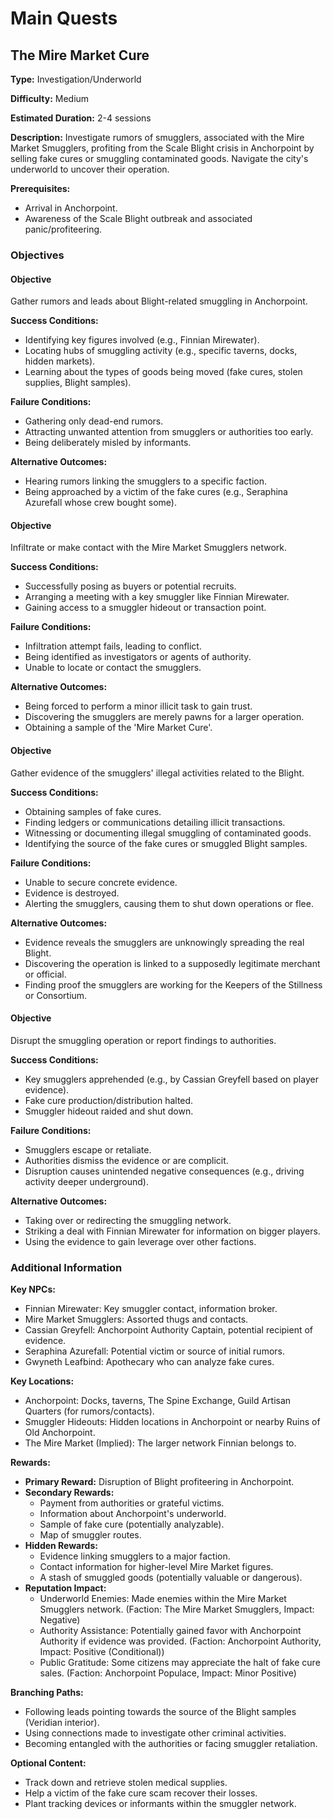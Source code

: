 # Main Quests

## The Mire Market Cure

**Type:** Investigation/Underworld

**Difficulty:** Medium

**Estimated Duration:** 2-4 sessions

**Description:** Investigate rumors of smugglers, associated with the Mire Market Smugglers, profiting from the Scale Blight crisis in Anchorpoint by selling fake cures or smuggling contaminated goods. Navigate the city's underworld to uncover their operation.

**Prerequisites:**
- Arrival in Anchorpoint.
- Awareness of the Scale Blight outbreak and associated panic/profiteering.

### Objectives

#### Objective

Gather rumors and leads about Blight-related smuggling in Anchorpoint.

**Success Conditions:**
- Identifying key figures involved (e.g., Finnian Mirewater).
- Locating hubs of smuggling activity (e.g., specific taverns, docks, hidden markets).
- Learning about the types of goods being moved (fake cures, stolen supplies, Blight samples).

**Failure Conditions:**
- Gathering only dead-end rumors.
- Attracting unwanted attention from smugglers or authorities too early.
- Being deliberately misled by informants.

**Alternative Outcomes:**
- Hearing rumors linking the smugglers to a specific faction.
- Being approached by a victim of the fake cures (e.g., Seraphina Azurefall whose crew bought some).

#### Objective

Infiltrate or make contact with the Mire Market Smugglers network.

**Success Conditions:**
- Successfully posing as buyers or potential recruits.
- Arranging a meeting with a key smuggler like Finnian Mirewater.
- Gaining access to a smuggler hideout or transaction point.

**Failure Conditions:**
- Infiltration attempt fails, leading to conflict.
- Being identified as investigators or agents of authority.
- Unable to locate or contact the smugglers.

**Alternative Outcomes:**
- Being forced to perform a minor illicit task to gain trust.
- Discovering the smugglers are merely pawns for a larger operation.
- Obtaining a sample of the 'Mire Market Cure'.

#### Objective

Gather evidence of the smugglers' illegal activities related to the Blight.

**Success Conditions:**
- Obtaining samples of fake cures.
- Finding ledgers or communications detailing illicit transactions.
- Witnessing or documenting illegal smuggling of contaminated goods.
- Identifying the source of the fake cures or smuggled Blight samples.

**Failure Conditions:**
- Unable to secure concrete evidence.
- Evidence is destroyed.
- Alerting the smugglers, causing them to shut down operations or flee.

**Alternative Outcomes:**
- Evidence reveals the smugglers are unknowingly spreading the real Blight.
- Discovering the operation is linked to a supposedly legitimate merchant or official.
- Finding proof the smugglers are working for the Keepers of the Stillness or Consortium.

#### Objective

Disrupt the smuggling operation or report findings to authorities.

**Success Conditions:**
- Key smugglers apprehended (e.g., by Cassian Greyfell based on player evidence).
- Fake cure production/distribution halted.
- Smuggler hideout raided and shut down.

**Failure Conditions:**
- Smugglers escape or retaliate.
- Authorities dismiss the evidence or are complicit.
- Disruption causes unintended negative consequences (e.g., driving activity deeper underground).

**Alternative Outcomes:**
- Taking over or redirecting the smuggling network.
- Striking a deal with Finnian Mirewater for information on bigger players.
- Using the evidence to gain leverage over other factions.

### Additional Information

**Key NPCs:**
- Finnian Mirewater: Key smuggler contact, information broker.
- Mire Market Smugglers: Assorted thugs and contacts.
- Cassian Greyfell: Anchorpoint Authority Captain, potential recipient of evidence.
- Seraphina Azurefall: Potential victim or source of initial rumors.
- Gwyneth Leafbind: Apothecary who can analyze fake cures.

**Key Locations:**
- Anchorpoint: Docks, taverns, The Spine Exchange, Guild Artisan Quarters (for rumors/contacts).
- Smuggler Hideouts: Hidden locations in Anchorpoint or nearby Ruins of Old Anchorpoint.
- The Mire Market (Implied): The larger network Finnian belongs to.

**Rewards:**
- **Primary Reward:** Disruption of Blight profiteering in Anchorpoint.
- **Secondary Rewards:**
  - Payment from authorities or grateful victims.
  - Information about Anchorpoint's underworld.
  - Sample of fake cure (potentially analyzable).
  - Map of smuggler routes.
- **Hidden Rewards:**
  - Evidence linking smugglers to a major faction.
  - Contact information for higher-level Mire Market figures.
  - A stash of smuggled goods (potentially valuable or dangerous).
- **Reputation Impact:**
  - Underworld Enemies: Made enemies within the Mire Market Smugglers network. (Faction: The Mire Market Smugglers, Impact: Negative)
  - Authority Assistance: Potentially gained favor with Anchorpoint Authority if evidence was provided. (Faction: Anchorpoint Authority, Impact: Positive (Conditional))
  - Public Gratitude: Some citizens may appreciate the halt of fake cure sales. (Faction: Anchorpoint Populace, Impact: Minor Positive)

**Branching Paths:**
- Following leads pointing towards the source of the Blight samples (Veridian interior).
- Using connections made to investigate other criminal activities.
- Becoming entangled with the authorities or facing smuggler retaliation.

**Optional Content:**
- Track down and retrieve stolen medical supplies.
- Help a victim of the fake cure scam recover their losses.
- Plant tracking devices or informants within the smuggler network.